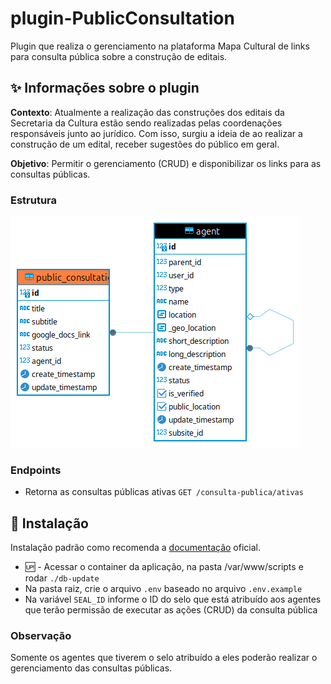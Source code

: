 # plugin-PublicConsultation

Plugin que realiza o gerenciamento na plataforma Mapa Cultural de links para consulta pública sobre a construção de editais.

## ✨ Informações sobre o plugin

**Contexto**: Atualmente a realização das construções dos editais da Secretaria da Cultura estão sendo realizadas pelas coordenações responsáveis junto ao jurídico. Com isso, surgiu a ideia de ao realizar a construção de um edital, receber sugestões do público em geral.

**Objetivo**: Permitir o gerenciamento (CRUD) e disponibilizar os links para as consultas públicas.

### Estrutura

![db-structure](db-structure.png)

### Endpoints

- Retorna as consultas públicas ativas `GET /consulta-publica/ativas`

## 🚀 Instalação

Instalação padrão como recomenda a [documentação](https://mapasculturais.gitbook.io/documentacao-para-desenvolvedores/formacao-para-desenvolvedores/plugins) oficial.

- 🆙 - Acessar o container da aplicação, na pasta /var/www/scripts e rodar `./db-update`
- Na pasta raiz, crie o arquivo `.env` baseado no arquivo `.env.example`
- Na variável `SEAL_ID` informe o ID do selo que está atribuído aos agentes que terão permissão de executar as ações (CRUD) da consulta pública

### Observação

Somente os agentes que tiverem o selo atribuído a eles poderão realizar o gerenciamento das consultas públicas.
